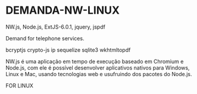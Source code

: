 # DEMANDA-NW-LINUX
NW.js, Node.js, ExtJS-6.0.1, jquery, jspdf

Demand for telephone services.

bcryptjs
crypto-js
ip
sequelize
sqlite3
wkhtmltopdf

NW.js é uma aplicação em tempo de execução baseado em Chromium e Node.js, com ele é possível desenvolver aplicativos nativos para Windows, Linux e Mac, usando tecnologias web e usufruindo dos pacotes do Node.js.

FOR LINUX
